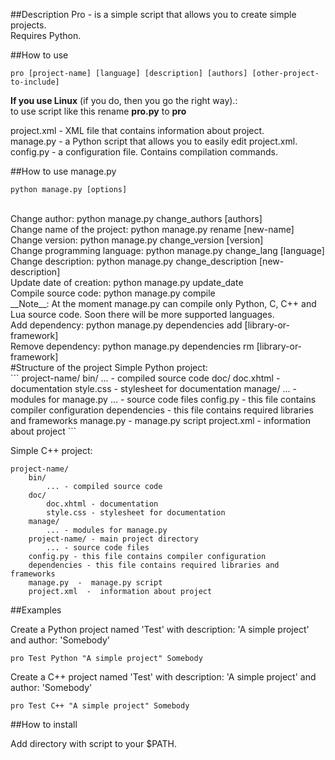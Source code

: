 ##Description
Pro - is a simple script that allows
you to create simple projects.<br>
Requires Python. 

##How to use
```
pro [project-name] [language] [description] [authors] [other-project-to-include]
```
__If you use Linux__ (if you do, then you go the right way).:<br>
to use script like this rename __pro.py__ to __pro__

project.xml - XML file that
contains information about project.<br>
manage.py - a Python script that
allows you to easily edit
project.xml.<br>
config.py - a configuration file. Contains compilation commands.

##How to use manage.py
```
python manage.py [options]
```
<br>
Change author: python manage.py change_authors [authors]<br>
Change name of the project: python manage.py rename [new-name]<br>
Change version: python manage.py change_version [version]<br>
Change programming language: python manage.py change_lang [language]<br>
Change description: python manage.py change_description [new-description]<br>
Update date of creation: python manage.py update_date<br>
Compile source code: python manage.py compile<br>
__Note__: At the moment manage.py can compile only Python, C, C++ and Lua source code. Soon there will be more supported languages.<br>
Add dependency: python manage.py dependencies add [library-or-framework]<br>
Remove dependency: python manage.py dependencies rm [library-or-framework]<br>
#Structure of the project
Simple Python project: <br>
```
project-name/
	bin/
		... -  compiled source code
	doc/
		doc.xhtml  -  documentation
		style.css  - stylesheet for documentation
	manage/
		...  -  modules for manage.py
	...  -  source code files
	config.py - this file contains compiler configuration
	dependencies - this file contains required libraries and frameworks
	manage.py  -  manage.py script
	project.xml  -  information about project
```

Simple C++ project: <br>
```
project-name/
	bin/
		... - compiled source code
	doc/
		doc.xhtml - documentation
		style.css - stylesheet for documentation
	manage/
		... - modules for manage.py
	project-name/ - main project directory
		... - source code files
	config.py - this file contains compiler configuration
	dependencies - this file contains required libraries and frameworks
	manage.py  -  manage.py script
	project.xml  -  information about project
```

##Examples

Create a Python project named 'Test' with description: 'A simple project' and author: 'Somebody'<br>
```
pro Test Python "A simple project" Somebody
```
Create a C++ project named 'Test' with description: 'A simple project' and author: 'Somebody'<br>
```
pro Test C++ "A simple project" Somebody
```

##How to install

Add directory with script to your $PATH.<br>
